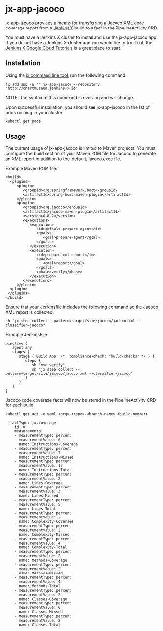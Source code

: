 # jx-app-jacoco

jx-app-jacoco provides a means for transferring a Jacoco XML code coverage report 
from a [Jenkins X](https://jenkins-x.github.io/jenkins-x-website/) build to 
a fact in the PipelineActivity CRD.

You must have a Jenkins X cluster to install and use the jx-app-jacoco app.  If
you do not have a Jenkins X cluster and you would like to try it out, the 
[Jenkins X Google Cloud Tutorials](https://jenkins-x.io/getting-started/tutorials/) 
is a great place to start.

## Installation

Using the [jx command line tool](https://jenkins-x.io/getting-started/install/), run 
the following command.

`jx add app -n "" jx-app-jacoco --repository "http://chartmuseum.jenkins-x.io"`

NOTE: The syntax of this command is evolving and will change.

Upon successful installation, you should see jx-app-jacoco in the list of pods 
running in your cluster.

`kubectl get pods`

## Usage

The current usage of jx-app-jacoco is limited to Maven projects.  You must 
configure the build section of your Maven POM file for Jacoco to generate
an XML report in addition to the, default, jacoco.exec file.

Example Maven POM file:

    <build>
      <plugins>
         <plugin>
            <groupId>org.springframework.boot</groupId>
            <artifactId>spring-boot-maven-plugin</artifactId>
         </plugin>
         <plugin>
            <groupId>org.jacoco</groupId>
            <artifactId>jacoco-maven-plugin</artifactId>
            <version>0.8.2</version>
            <executions>
               <execution>
                  <id>default-prepare-agent</id>
                  <goals>
                     <goal>prepare-agent</goal>
                  </goals>
               </execution>
               <execution>
                  <id>prepare-xml-report</id>
                  <goals>
                     <goal>report</goal>
                  </goals>
                  <phase>verify</phase>
               </execution>
            </executions>
         </plugin>
      <plugin>
     </plugins>
    </build>

Ensure that your Jenkinsfile includes the following command so the Jacoco XML report is 
collected.

`sh "jx step collect --pattern=target/site/jacoco/jacoco.xml --classifier=jacoco"`

Example JenkinsFile:

    pipeline {
       agent any
       stages {
          stage ('Build App' /*, compliance-check: "build-checks" */ ) {
             steps {
                sh "mvn verify"
                sh "jx step collect --pattern=target/site/jacoco/jacoco.xml --classifier=jacoco"
             }
          }
       }
    }


Jacoco code coverage facts will now be stored in the PipelineActivity CRD for each build.

`kubectl get act -o yaml <org>-<repo>-<branch-name>-<build-number>`

      factType: jx.coverage
        id: 0
        measurements:
        - measurementType: percent
          measurementValue: 6
          name: Instructions-Coverage
        - measurementType: percent
          measurementValue: 7
          name: Instructions-Missed
        - measurementType: percent
          measurementValue: 13
          name: Instructions-Total
        - measurementType: percent
          measurementValue: 2
          name: Lines-Coverage
        - measurementType: percent
          measurementValue: 3
          name: Lines-Missed
        - measurementType: percent
          measurementValue: 5
          name: Lines-Total
        - measurementType: percent
          measurementValue: 2
          name: Complexity-Coverage
        - measurementType: percent
          measurementValue: 2
          name: Complexity-Missed
        - measurementType: percent
          measurementValue: 4
          name: Complexity-Total
        - measurementType: percent
          measurementValue: 2
          name: Methods-Coverage
        - measurementType: percent
          measurementValue: 2
          name: Methods-Missed
        - measurementType: percent
          measurementValue: 4
          name: Methods-Total
        - measurementType: percent
          measurementValue: 2
          name: Classes-Coverage
        - measurementType: percent
          measurementValue: 0
          name: Classes-Missed
        - measurementType: percent
          measurementValue: 2
          name: Classes-Total
